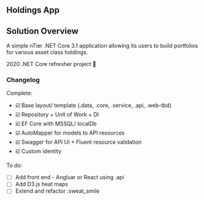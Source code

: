 #  

## Holdings App

## Solution Overview

A simple nTier .NET Core 3.1 application allowing its users to build portfolios for various asset class holdings.

2020 .NET Core refresher project :triangular_flag_on_post:

### Changelog

Complete:

- :ballot_box_with_check: Base layout/ template (.data, .core, .service, .api, .web-tbd)
- :ballot_box_with_check: Repository + Unit of Work + DI
- :ballot_box_with_check: EF Core with MSSQL/ localDb
- :ballot_box_with_check: AutoMapper for models to API resources
- :ballot_box_with_check: Swagger for API UI + Fluent resource validation
- :ballot_box_with_check: Custom identity

To do:

- [ ] Add front end - Angluar or React using .api
- [ ] Add D3.js heat maps
- [ ] Extend and refactor :sweat_smile
